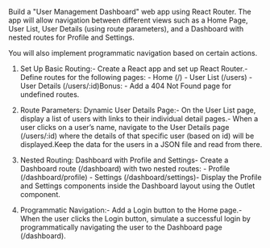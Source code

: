 Build a "User Management Dashboard" web app using React Router. The app will allow navigation between different views such as a Home Page, User List, User Details (using route parameters), and a Dashboard with nested routes for Profile and Settings.

You will also implement programmatic navigation based on certain actions.

1. Set Up Basic Routing:- Create a React app and set up React Router.- Define routes for the following pages: - Home (/) - User List (/users) - User Details (/users/:id)Bonus: - Add a 404 Not Found page for undefined routes.

2. Route Parameters: Dynamic User Details Page:- On the User List page, display a list of users with links to their individual detail pages.- When a user clicks on a user’s name, navigate to the User Details page (/users/:id) where the details of that specific user (based on id) will be displayed.Keep the data for the users in a JSON file and read from there.

3. Nested Routing: Dashboard with Profile and Settings- Create a Dashboard route (/dashboard) with two nested routes: - Profile (/dashboard/profile) - Settings (/dashboard/settings)- Display the Profile and Settings components inside the Dashboard layout using the Outlet component.

4. Programmatic Navigation:- Add a Login button to the Home page.- When the user clicks the Login button, simulate a successful login by programmatically navigating the user to the Dashboard page (/dashboard).

